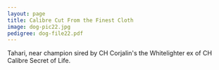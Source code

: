 ```yaml
---
layout: page
title: Calibre Cut From the Finest Cloth
image: dog-pic22.jpg
pedigree: dog-file22.pdf
---
```


Tahari, near champion sired by CH Corjalin's the Whitelighter ex of CH Calibre Secret of Life.